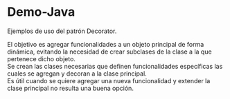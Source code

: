 # Demo-Java
Ejemplos de uso del patrón Decorator.  

El objetivo es agregar funcionalidades a un objeto principal de forma dinámica, evitando la necesidad de crear subclases de la clase a la que pertenece dicho objeto.  
Se crean las clases necesarias que definen funcionalidades específicas las cuales se agregan y decoran a la clase principal.  
Es útil cuando se quiere agregar una nueva funcionalidad y extender la clase principal no resulta una buena opción.